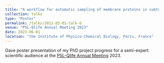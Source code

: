 ```yaml
---
title: "A workflow for automatic sampling of membrane proteins in subtomogram averaging"
collection: talks
type: "Poster"
permalink: /talks/2012-03-01-talk-6
venue: "PSL-Qlife Annual Meeting 2023"
date: 2023-06-01
location: "the Institute of Physico-Chemical Biology, Paris, France"
---
```


Gave poster presentation of my PhD project progress for a semi-expert scientific audience at the [PSL-Qlife Annual Meeting](https://en.qlife.psl.eu/) 2023.
